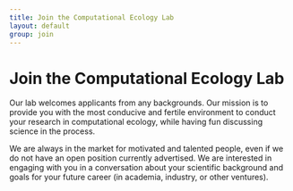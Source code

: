 ```yaml
---
title: Join the Computational Ecology Lab
layout: default
group: join
---
```


# Join the Computational Ecology Lab
Our lab welcomes applicants from any backgrounds. Our mission is to provide you with the most conducive and fertile environment to conduct your research in computational ecology, while having fun discussing science in the process.

We are always in the market for motivated and talented people, even if we do not have an open position currently advertised. We are interested in engaging with you in a conversation about your scientific background and goals for your future career (in academia, industry, or other ventures).
